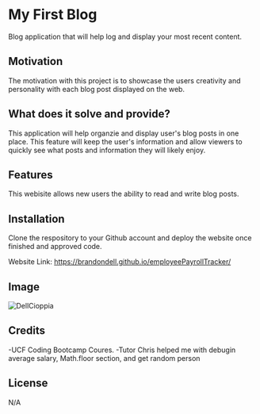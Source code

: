 # My First Blog
Blog application that will help log and display your most recent content. 

## Motivation

The motivation with this project is to showcase the users creativity and personality with each blog post displayed on the web. 

## What does it solve and provide?
This application will help organzie and display user's blog posts in one place. This feature will keep the user's information and allow viewers to quickly see what posts and information they will likely enjoy.


## Features
This webisite allows new users the ability to read and write blog posts.         

 ## Installation 
 Clone the respository to your Github account and deploy the website once finished and approved code. 
 
 Website Link: https://brandondell.github.io/employeePayrollTracker/

 ## Image
 ![DellCioppia](./Assets/images/screenShot.png)

 ## Credits
 -UCF Coding Bootcamp Coures.
 -Tutor Chris helped me with debugin average salary, Math.floor section, and get random person 
 

 ## License
 N/A
